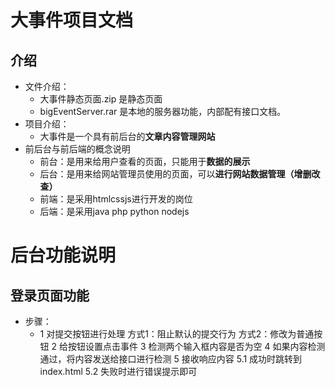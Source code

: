# 大事件项目文档

## 介绍

- 文件介绍：
  - 大事件静态页面.zip  是静态页面
  - bigEventServer.rar  是本地的服务器功能，内部配有接口文档。
- 项目介绍：
  - 大事件是一个具有前后台的**文章内容管理网站**
- 前后台与前后端的概念说明
  - 前台：是用来给用户查看的页面，只能用于**数据的展示**
  - 后台：是用来给网站管理员使用的页面，可以**进行网站数据管理（增删改查）**
  - 前端：是采用htmlcssjs进行开发的岗位
  - 后端：是采用java php python nodejs

# 后台功能说明

## 登录页面功能

- 步骤：
  -  1 对提交按钮进行处理
      方式1：阻止默认的提交行为   方式2：修改为普通按钮
      2 给按钮设置点击事件
      3 检测两个输入框内容是否为空
      4 如果内容检测通过，将内容发送给接口进行检测
      5 接收响应内容
      5.1 成功时跳转到index.html
      5.2 失败时进行错误提示即可